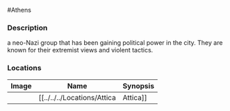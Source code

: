 #Athens 
### Description
a neo-Nazi group that has been gaining political power in the city. They are known for their extremist views and violent tactics.

### Locations

| Image | Name   | Synopsis |
| ----- | ------ | -------- |
|       | [[../../../Locations/Attica|Attica]] |          |
